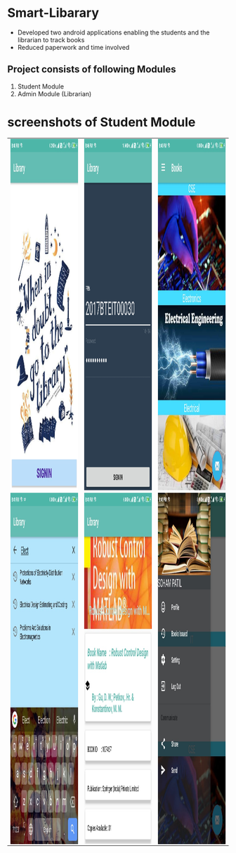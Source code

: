# Smart-Libarary

<ul>
	<li>Developed two android applications enabling the students and the librarian to track books</li>
	<li>Reduced paperwork and time involved </li>
</ul>
<h2>Project consists of following Modules</h2>


<ol>
	<li> Student Module</li>
	<li>Admin Module (Librarian)</li>
</ol>

# screenshots of Student Module


<table width="100%" border="0">
  
  <tr>    
    <td><img src="images/1/1.jpeg" height="800" width="300" alt="" align="left" /></td>
    <td><img src="images/1/2.jpeg" height="800" width="300" alt="" align="center" /></td>
    <td><img src="images/1/3.jpeg" height="800" width="300" alt="" align="right"/></td>
  </tr>

  <tr>    
      <td><img src="images/1/4.jpeg" height="800" width="300" alt="" align="left" /></td>
      <td><img src="images/1/5.jpeg" height="800" width="300" alt="" align="center" /></td>
      <td><img src="images/1/6.jpeg" height="800" width="300" alt="" align="right"/></td>
  </tr>
</table>
